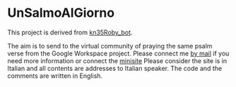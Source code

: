 # UnSalmoAlGiorno
This project is derived from [kn35Roby_bot](https://github.com/roberto-carnevale/kn35Roby_bot).

The aim is to send to the virtual community of praying the same psalm verse from the Google Workspace project.
Please connect me [by mail](mailto:kn35roby@gmail.com) if you need more information or connect the [minisite](https://sites.google.com/view/unsalmoalgiorno/home)
Please consider the site is in Italian and all contents are addresses to Italian speaker. The code and the comments are written in English.
